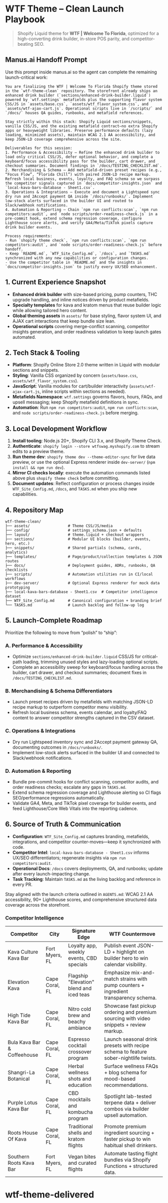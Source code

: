 # WTF Theme – Clean Launch Playbook

> Shopify Liquid theme for **WTF | Welcome To Florida**, optimized for a high-converting drink builder, in-store POS parity, and competitor-beating SEO.

## Manus.ai Handoff Prompt
Use this prompt inside manus.ai so the agent can complete the remaining launch-critical work:

```text
You are finalizing the WTF | Welcome To Florida Shopify theme stored in the `wtf-theme-clean` repository. The storefront already ships an enhanced drink builder (`sections/enhanced-drink-builder.liquid`) powered by `wtf.settings` metafields plus the supporting flavor system CSS/JS in `assets/base.css`, `assets/wtf_flavor_system.css`, and `assets/wtf-ajax-cart.js`. Operational scripts live in `/scripts/` and `/docs/` houses QA guides, runbooks, and metafield references.

Stay strictly within this stack: Shopify Liquid sections/snippets, vanilla CSS/JS, and the existing metafield contract—no extra Shopify apps or heavyweight libraries. Preserve performance defaults (lazy loading, minimized assets), maintain WCAG 2.1 AA accessibility, and keep JSON-LD coverage comprehensive across the site.

Deliverables for this session:
1. Performance & Accessibility – Refine the enhanced drink builder to load only critical CSS/JS, defer optional behavior, and complete a keyboard/focus accessibility pass for the builder, cart drawer, and checkout summaries. Document findings in `/docs/TESTING_CHECKLIST.md`.
2. Merchandising & Schema – Add metafield-driven preset recipes (e.g., “Focus Flow”, “Florida Chill”) with paired JSON-LD recipe markup. Refresh local business, events, loyalty, and FAQ schema so we surpass the competitor signals captured in `docs/competitor-insights.json` and `local-kava-bars-database - Sheet1.csv`.
3. Operations & Integrations – Execute and document a Lightspeed sync dry run and 2Accept payment QA inside `/docs/runbooks/`. Implement low-stock alerts surfaced in the builder UI and routed to Slack/webhook notifications.
4. Automation & Reporting – Chain `npm run conflicts:scan`, `npm run competitors:audit`, and `node scripts/order-readiness-check.js` in a pre-commit hook, extend schema regression coverage, configure Lighthouse score alerts, and verify GA4/Meta/TikTok pixels capture drink builder events.

Process requirements:
- Run `shopify theme check`, `npm run conflicts:scan`, `npm run competitors:audit`, and `node scripts/order-readiness-check.js` before handoff.
- Keep `README.md`, `WTF_Site_Config.md`, `/docs`, and `TASKS.md` synchronized with any new capabilities or configuration changes.
- Use the competitor table in `README.md` and the insights in `docs/competitor-insights.json` to justify every UX/SEO enhancement.
```

## 1. Current Experience Snapshot
- **Enhanced drink builder** with size-based pricing, pump counters, THC upgrade handling, and inline notices driven by product metafields.
- **Specialty templates** for kava and kratom menus that reuse builder logic while allowing tailored hero content.
- **Global theming assets** in `assets/` for base styling, flavor system UI, and AJAX cart interactions that keep bundle size lean.
- **Operational scripts** covering merge-conflict scanning, competitor insights generation, and order readiness validation to keep launch gates automated.

## 2. Tech Stack & Tooling
- **Platform**: Shopify Online Store 2.0 theme written in Liquid with modular sections and snippets.
- **Styling**: Vanilla CSS organized by concern (`assets/base.css`, `assets/wtf_flavor_system.css`).
- **JavaScript**: Vanilla modules for cart/builder interactivity (`assets/wtf-ajax-cart.js`, inline scripts within sections as needed).
- **Metafields Namespace**: `wtf.settings` governs flavors, hours, FAQs, and upsell messaging; keep Shopify metafield definitions in sync.
- **Automation**: Run `npm run competitors:audit`, `npm run conflicts:scan`, and `node scripts/order-readiness-check.js` before merging.

## 3. Local Development Workflow
1. **Install tooling**: Node.js 20+, Shopify CLI 3.x, and Shopify Theme Check.
2. **Authenticate**: `shopify login --store wtfswag.myshopify.com` to stream edits to a preview theme.
3. **Run theme dev**: `shopify theme dev --theme-editor-sync` for live data preview, or use the optional Express renderer inside `dev-server/` (`npm install && npm run dev`).
4. **Mirror CI checks locally**: execute the automation commands listed above plus `shopify theme check` before committing.
5. **Document updates**: Reflect configuration or process changes inside `WTF_Site_Config.md`, `/docs`, and `TASKS.md` when you ship new capabilities.

## 4. Repository Map
```
wtf-theme-clean/
├── assets/                 # Theme CSS/JS/media
├── config/                 # settings_schema.json + defaults
├── layout/                 # theme.liquid + checkout wrappers
├── sections/               # Modular UI blocks (builder, events, hero, etc.)
├── snippets/               # Shared partials (schema, cards, analytics)
├── templates/              # Page/product/collection templates & JSON routes
├── docs/                   # Deployment guides, ADRs, runbooks, QA checklists
├── scripts/                # Automation utilities run in CI/local workflows
├── dev-server/             # Optional Express renderer for mock data prototyping
├── local-kava-bars-database - Sheet1.csv  # Competitor intelligence dataset
├── WTF_Site_Config.md      # Canonical configuration + branding brief
└── TASKS.md                # Launch backlog and follow-up log
```

## 5. Launch-Complete Roadmap
Prioritize the following to move from “polish” to “ship”:

### A. Performance & Accessibility
- Optimize `sections/enhanced-drink-builder.liquid` CSS/JS for critical-path loading, trimming unused styles and lazy-loading optional scripts.
- Complete an accessibility sweep for keyboard/focus handling across the builder, cart drawer, and checkout summaries; document fixes in `/docs/TESTING_CHECKLIST.md`.

### B. Merchandising & Schema Differentiators
- Launch preset recipes driven by metafields with matching JSON-LD recipe markup to outperform competitor menu visibility.
- Refresh local business schema, events calendar, and loyalty/FAQ content to answer competitor strengths captured in the CSV dataset.

### C. Operations & Integrations
- Dry run Lightspeed inventory sync and 2Accept payment gateway QA, documenting outcomes in `/docs/runbooks/`.
- Implement low-stock alerts surfaced in the builder UI and connected to Slack/webhook notifications.

### D. Automation & Reporting
- Bundle pre-commit hooks for conflict scanning, competitor audits, and order readiness checks; escalate any gaps in `TASKS.md`.
- Extend schema regression coverage and Lighthouse alerting so CI flags SEO/performance regressions automatically.
- Validate GA4, Meta, and TikTok pixel coverage for builder events, and feed Lighthouse/Core Web Vitals into the reporting cadence.

## 6. Source of Truth & Communication
- **Configuration**: `WTF_Site_Config.md` captures branding, metafields, integrations, and competitor counter-moves—keep it synchronized with code.
- **Competitor Intel**: `local-kava-bars-database - Sheet1.csv` informs UX/SEO differentiators; regenerate insights via `npm run competitors:audit`.
- **Operational Docs**: `/docs` covers deployments, QA, and runbooks; update after every launch-impacting change.
- **Task Tracking**: Maintain `TASKS.md` as the living backlog and reference in every PR.

Stay aligned with the launch criteria outlined in `AGENTS.md`: WCAG 2.1 AA accessibility, 90+ Lighthouse scores, and comprehensive structured data coverage across the storefront.

### Competitor Intelligence
| Competitor | City | Signature Edge | WTF Countermove |
| --- | --- | --- | --- |
| Kava Culture Kava Bar | Fort Myers, FL | Loyalty app, weekly events, CBD specials | Publish event JSON-LD + highlight on builder hero to win calendar visibility. |
| Elevation Kava | Cape Coral, FL | Flagship "Elevation" blend and iced teas | Emphasize mix-and-match strains with pump counters + ingredient transparency schema. |
| High Tide Kava Bar | Cape Coral, FL | Nitro cold brew and beachy ambiance | Showcase fast pickup ordering and premium sourcing with video snippets + review markup. |
| Bula Kava Bar & Coffeehouse | Cape Coral, FL | Espresso cocktail crossover program | Launch seasonal drink presets with recipe schema to feature sober-nightlife twists. |
| Shangri-La Botanical | Cape Coral, FL | Herbal wellness shots and education | Surface wellness FAQs + blog schema for mood-based recommendations. |
| Purple Lotus Kava Bar | Cape Coral, FL | CBD mocktails and kombucha program | Spotlight lab-tested terpene data + deliver combos via builder upsell automation. |
| Roots House Of Kava | Cape Coral, FL | Traditional shells and kratom flights | Promote premium ingredient sourcing + faster pickup to win habitual shell drinkers. |
| Southern Roots Kava Bar | Fort Myers, FL | Vegan bites and curated flights | Automate tasting flight bundles via Shopify Functions + structured data. |
# wtf-theme-delivered
